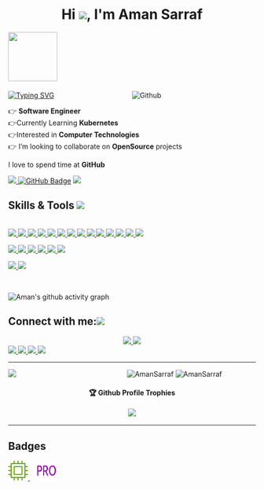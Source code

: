 <h4 align="center"> 
  
<h1 align="center">Hi <img src="https://raw.githubusercontent.com/TheDudeThatCode/TheDudeThatCode/master/Assets/Hi.gif" width="29px"/>, I'm Aman Sarraf</h1>
 
 
<img src="https://octodex.github.com/images/nyantocat.gif" width="100px" height="100px"></img> <br><br>
[![Typing SVG](https://readme-typing-svg.herokuapp.com?color=%23F7500C&lines=I+write+Code;Loves+Opensource)](https://git.io/typing-svg)
  <img width="50%" align="right" alt="Github" src="https://user-images.githubusercontent.com/60788180/131893851-b24002a3-72be-40cf-a179-7cbdff89b087.gif" />
 

👉 <strong>Software Engineer</strong> <br>
👉Currently Learning <strong>Kubernetes</strong>  <br>
👉Interested in <strong>Computer Technologies</strong>  <br>
👉 I’m looking to collaborate on <strong>OpenSource</strong> projects  <br>


I love to spend time at <strong>GitHub</strong>

<a href="https://github.com/AmanSarraf">
    <img src="https://komarev.com/ghpvc/?username=AmanSarraf&color=dc143c&style=plastic">
</a> 
<a href="https://github.com/AmanSarraf?tab=followers"><img src="https://img.shields.io/github/followers/AmanSarraf?label=Followers&style=social" alt="GitHub Badge"></a>
<a href="https://twitter.com/aman_stwts">
    <img src="https://img.shields.io/twitter/follow/aman_stwts?style=social">
</a>
<p><h2> Skills & Tools <img src = "https://media4.giphy.com/media/QssGEmpkyEOhBCb7e1/giphy.gif?cid=790b76118f1f8400b759e4d4c159f202c372dd2163f99644&rid=giphy.gif&ct=s" width = 32px> </h2><br>
<a href= https://github.com/AmanSarraf?tab=repositories&q=&type=&language=html&sort= > <img width ='32px' src ='https://cdn-icons-png.flaticon.com/512/174/174854.png'> </a>
<a href= https://github.com/AmanSarraf?tab=repositories&q=&type=&language=css&sort= > <img width ='32px' src ='https://cdn-icons-png.flaticon.com/512/732/732190.png'> </a>
<a href= https://github.com/AmanSarraf?tab=repositories&q=&type=&language=bootstrap&sort= > <img width ='32px' src ='https://cdn-icons-png.flaticon.com/512/1348/1348052.png'> </a>
<a href= https://github.com/AmanSarraf?tab=repositories&q=&type=&language=typescript&sort= > <img width ='32px' src ='https://cdn.worldvectorlogo.com/logos/typescript.svg'> </a>
<a href= https://github.com/AmanSarraf?tab=repositories&q=&type=&language=javascript&sort= > <img width ='32px' src ='https://cdn-icons-png.flaticon.com/512/136/136530.png'> </a>
<a href= https://github.com/AmanSarraf?tab=repositories&q=&type=&language=rdf&sort= > <img width ='32px' src ='https://www.w3.org/Icons/SW/sw-cube.png'> </a>
<a href= https://github.com/AmanSarraf?tab=repositories&q=&type=&language=c&sort= > <img width ='32px' src ='https://www.pinclipart.com/picdir/big/396-3965857_c-c-programming-language-logo-clipart.png'> </a>
<a href= https://github.com/AmanSarraf?tab=repositories&q=&type=&language=cpp&sort= > <img width ='32px' src ='https://cdn-icons-png.flaticon.com/512/919/919841.png'> </a><a href= https://github.com/AmanSarraf?tab=repositories&q=&type=&language=go&sort= > <img width ='32px' src ='https://www.iconbolt.com/iconsets/elastic-ui-logos/golang.svg'> </a>
<a href= https://github.com/AmanSarraf?tab=repositories&q=&type=&language=java&sort= > <img width ='32px' src ='https://cdn-icons-png.flaticon.com/512/226/226777.png'> </a>
<a href= https://github.com/AmanSarraf?tab=repositories&q=&type=&language=python&sort= > <img width ='32px' src ='https://cdn.icon-icons.com/icons2/2415/PNG/512/python_original_logo_icon_146381.png'> </a>
<a href= https://github.com/AmanSarraf?tab=repositories&q=&type=&language=nodejs&sort= > <img width ='32px' src ='https://seeklogo.com/images/N/nodejs-logo-FBE122E377-seeklogo.com.png'> </a>
<a href= https://github.com/AmanSarraf?tab=repositories&q=&type=&language=php&sort= > <img width ='32px' src ='https://pics.freeicons.io/uploads/icons/png/2132470731553750209-512.png'> </a>
<a href= https://github.com/AmanSarraf?tab=repositories&q=&type=&language=reactjs&sort= > <img width ='32px' src ='https://cdn-icons-png.flaticon.com/512/919/919851.png'> </a>

<a href= "https://www.mysql.com/"> <img width ='32px' src ='https://www.nicepng.com/png/full/207-2073547_sql-server-icon-png-29-transparent-background-database.png'> </a>
<a href= "https://git-scm.com/"> <img width ='32px' src ='https://iconape.com/wp-content/png_logo_vector/git-icon.png'> </a>
<a href= "https://github.com/AmanSarraf"> <img width ='32px' src ='https://www.pngfind.com/pngs/m/19-198636_github-logo-png-github-square-logo-png-transparent.png'> </a>
<a href= "https://www.docker.com"> <img width ='32px' src ='https://cdn-icons-png.flaticon.com/512/5969/5969059.png'> </a>
<a href= "https://kubernetes.io"> <img width ='32px' src ='https://w7.pngwing.com/pngs/190/922/png-transparent-kubernetes-docker-devops-lxc-mongodb-github-blue-logo-symmetry.png'> </a>
<a href= "https://aws.amazon.com"> <img width ='32px' src ="https://key0.cc/images/preview/32398_4afd8e61dc49a7f45079d384b6185feb.png"> </a>
<!-- <a href= "https://azure.microsoft.com"> <img width ='32px' src ='https://blog.beyondimpactllc.com/hubfs/Azure-Logo.png'> </a> -->
<a href= "https://cloud.google.com"> <img width ='32px' src ='https://www.pinclipart.com/picdir/big/76-766456_google-cloud-google-cloud-logo-svg-clipart.png'> </a>
<a href= "https://www.linux.org/"> <img width ='32px' src ='https://cdn-icons-png.flaticon.com/512/226/226772.png'> </a></p>
<br>


![Aman's github activity graph](https://activity-graph.herokuapp.com/graph?username=AmanSarraf&theme=xcode)

## Connect with me:<img src='https://raw.githubusercontent.com/ShahriarShafin/ShahriarShafin/main/Assets/handshake.gif' width="100px"></h3>
<p align="left">
<div class="footer" id="top3">
  <center> 
   <a href="https://www.linkedin.com/in/aman-sarraf-aa338b155/" class="pics"><img src="https://pngimg.com/uploads/linkedIn/linkedIn_PNG39.png" height="36vh">  </a>
   <a href="https://github.com/AmanSarraf" class="pics"> <img src="https://www.pngfind.com/pngs/m/19-198636_github-logo-png-github-square-logo-png-transparent.png" height="36vh"></center></a>
    <a href="https://twitter.com/Aman81152043" class="pics"><img src="https://seeklogo.com/images/T/twitter-icon-square-logo-108D17D373-seeklogo.com.png" height="36vh">  </a>
    <a href="https://www.instagram.com/_.amansarraf._/" class="pics"><img src="https://cdn-icons-png.flaticon.com/512/174/174855.png" height="36vh">  </a>
  <a href="https://www.facebook.com/aman.sarraf.12" class="pics"><img src="https://pngimg.com/uploads/facebook_logos/facebook_logos_PNG19750.png" height="36vh">  </a>
  <a href="https://mail.google.com/mail/?view=cm&fs=1&tf=1&to=amansarrafnit@gmail.com" class="pics"><img src="https://1000logos.net/wp-content/uploads/2021/05/Gmail-logo-500x281.png" height="36vh"></a>
  
  </div>
</p>

<hr/>
<img align="left" width="48%" src='https://github-readme-stats.vercel.app/api?username=AmanSarraf&show_icons=true&theme=radical&count_private=true'/>
</p>
<img align="center" width="48%" src="https://github-readme-streak-stats.herokuapp.com?user=AmanSarraf&count_private=true&theme=radical" alt="AmanSarraf"/>
 <img align="center" width="40%" src="https://github-readme-stats.vercel.app/api/top-langs/?username=AmanSarraf&count_private=true&theme=radical&layout=compact" alt="AmanSarraf" />
 
 <p align="center"> 
 
<div align="center">
  <h4>🏆 Github Profile Trophies</h4>
  <a href="https://github-profile-trophy.vercel.app/?username=AmanSarraf&theme=gruvbox">
   <img src="https://github-profile-trophy.vercel.app/?username=AmanSarraf&theme=monokai&row=1&column=8">
  </a>
</div><hr>


## Badges
<a href='https://docs.github.com/en/developers'><img src='https://raw.githubusercontent.com/acervenky/animated-github-badges/master/assets/devbadge.gif' width='40' height='40'>
</a> <a href='https://education.github.com/pack'><img src='https://raw.githubusercontent.com/acervenky/animated-github-badges/master/assets/pro.gif' width='40' height='40'></a> 

